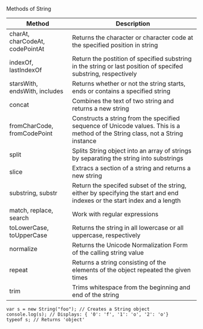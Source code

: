 Methods of String


Method | Description
------------- | -------------
charAt, charCodeAt, codePointAt | Returns the character or character code at the specified position in string
indexOf, lastIndexOf | Return the postition of specified substring in the string or last position of specifed substring, respectively
starsWith, endsWith, includes | Returns whether or not the string starts, ends or contains a specified string
concat | Combines the text of two string and returns a new string
fromCharCode, fromCodePoint | Constructs a string from the specified sequence of Unicode values. This is a method of the String class, not a String instance
split | Splits String object into an array of strings by separating the string into substrings
slice | Extracs a section of a string and returns a new string
substring, substr | Return the specifed subset of the string, either by specifying the start and end indexes or the start index and a length
match, replace, search | Work with regular expressions
toLowerCase, toUpperCase | Returns the string in all lowercase or all uppercase, respectively
normalize | Returns the Unicode Normalization Form of the calling string value
repeat | Returns a string consisting of the elements of the object repeated the given times
trim | Trims whitespace from the beginning and end of the string
  
  
```
var s = new String("foo"); // Creates a String object
console.log(s); // Displays: { '0': 'f', '1': 'o', '2': 'o'}
typeof s; // Returns 'object'
```

